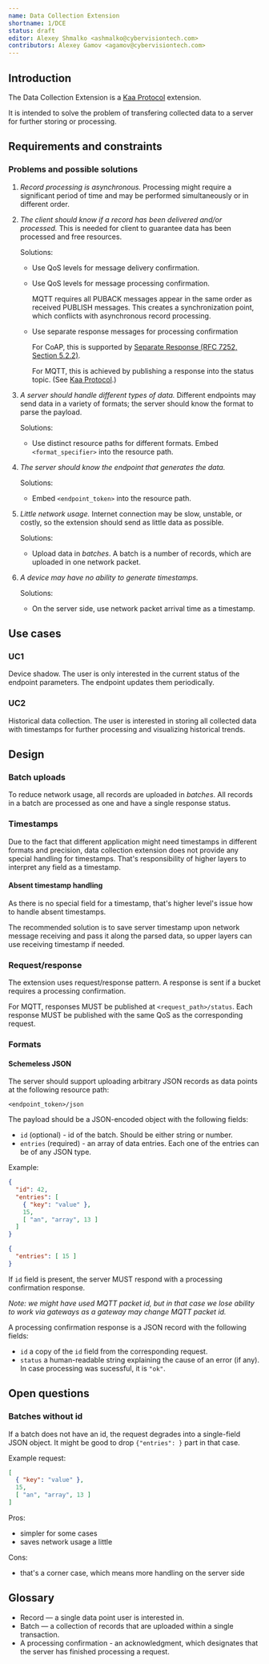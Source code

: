 ```yaml
---
name: Data Collection Extension
shortname: 1/DCE
status: draft
editor: Alexey Shmalko <ashmalko@cybervisiontech.com>
contributors: Alexey Gamov <agamov@cybervisiontech.com>
---
```


## Introduction

The Data Collection Extension is a [Kaa Protocol](/0002-kaa-protocol/README.md) extension.

It is intended to solve the problem of transfering collected data to a server for further storing or processing.

## Requirements and constraints
### Problems and possible solutions

1. _Record processing is asynchronous._ Processing might require a significant period of time and may be performed simultaneously or in different order.

2. _The client should know if a record has been delivered and/or processed._ This is needed for client to guarantee data has been processed and free resources.

   Solutions:
   - Use QoS levels for message delivery confirmation.
   - Use QoS levels for message processing confirmation.

     MQTT requires all PUBACK messages appear in the same order as received PUBLISH messages. This creates a synchronization point, which conflicts with asynchronous record processing.
   - Use separate response messages for processing confirmation

     For CoAP, this is supported by [Separate Response (RFC 7252, Section 5.2.2)](https://tools.ietf.org/html/rfc7252#section-5.2.2).

     For MQTT, this is achieved by publishing a response into the status topic. (See [Kaa Protocol](/0002-kaa-protocol/README.md).)

3. _A server should handle different types of data._ Different endpoints may send data in a variety of formats; the server should know the format to parse the payload.

   Solutions:
   - Use distinct resource paths for different formats. Embed `<format_specifier>` into the resource path.

4. _The server should know the endpoint that generates the data._

   Solutions:
   - Embed `<endpoint_token>` into the resource path.

5. _Little network usage._ Internet connection may be slow, unstable, or costly, so the extension should send as little data as possible.

   Solutions:
   - Upload data in _batches_. A batch is a number of records, which are uploaded in one network packet.

6. _A device may have no ability to generate timestamps._

   Solutions:
   - On the server side, use network packet arrival time as a timestamp.

## Use cases

### UC1
Device shadow. The user is only interested in the current status of the endpoint parameters. The endpoint updates them periodically.

### UC2
Historical data collection. The user is interested in storing all collected data with timestamps for further processing and visualizing historical trends.

## Design

### Batch uploads
To reduce network usage, all records are uploaded in _batches_. All records in a batch are processed as one and have a single response status.

### Timestamps
Due to the fact that different application might need timestamps in different formats and precision, data collection extension does not provide any special handling for timestamps. That's responsibility of higher layers to interpret any field as a timestamp.

#### Absent timestamp handling
As there is no special field for a timestamp, that's higher level's issue how to handle absent timestamps.

The recommended solution is to save server timestamp upon network message receiving and pass it along the parsed data, so upper layers can use receiving timestamp if needed.

### Request/response
The extension uses request/response pattern. A response is sent if a bucket requires a processing confirmation.

For MQTT, responses MUST be published at `<request_path>/status`. Each response MUST be published with the same QoS as the corresponding request.

### Formats
#### Schemeless JSON
The server should support uploading arbitrary JSON records as data points at the following resource path:
```
<endpoint_token>/json
```

The payload should be a JSON-encoded object with the following fields:
- `id` (optional) - id of the batch. Should be either string or number.
- `entries` (required) - an array of data entries. Each one of the entries can be of any JSON type.

Example:
```json
{
  "id": 42,
  "entries": [
    { "key": "value" },
    15,
    [ "an", "array", 13 ]
  ]
}
```

```json
{
  "entries": [ 15 ]
}
```

If `id` field is present, the server MUST respond with a processing confirmation response.

_Note: we might have used MQTT packet id, but in that case we lose ability to work via gateways as a gateway may change MQTT packet id._

A processing confirmation response is a JSON record with the following fields:
- `id` a copy of the `id` field from the corresponding request.
- `status` a human-readable string explaining the cause of an error (if any). In case processing was sucessful, it is `"ok"`.

## Open questions
### Batches without id
If a batch does not have an id, the request degrades into a single-field JSON object. It might be good to drop `{"entries": }` part in that case.

Example request:
```json
[
  { "key": "value" },
  15,
  [ "an", "array", 13 ]
]
```

Pros:
- simpler for some cases
- saves network usage a little

Cons:
- that's a corner case, which means more handling on the server side

## Glossary

- Record — a single data point user is interested in.
- Batch — a collection of records that are uploaded within a single transaction.
- A processing confirmation - an acknowledgment, which designates that the server has finished processing a request.
